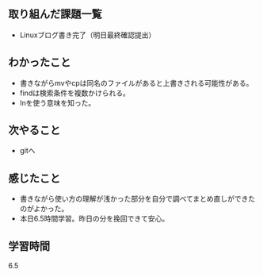 ## 取り組んだ課題一覧
- Linuxブログ書き完了（明日最終確認提出）
## わかったこと
- 書きながらmvやcpは同名のファイルがあると上書きされる可能性がある。  
- findは検索条件を複数かけられる。
- lnを使う意味を知った。
## 次やること
- gitへ
## 感じたこと
- 書きながら使い方の理解が浅かった部分を自分で調べてまとめ直しができたのがよかった。
- 本日6.5時間学習。昨日の分を挽回できて安心。
## 学習時間
6.5